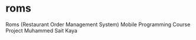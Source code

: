 # roms

Roms (Restaurant Order Management System)
Mobile Programming Course Project
Muhammed Sait Kaya
